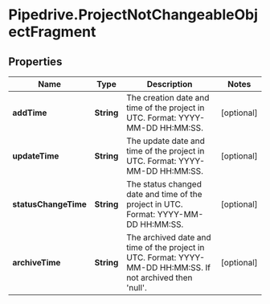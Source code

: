 # Pipedrive.ProjectNotChangeableObjectFragment

## Properties

Name | Type | Description | Notes
------------ | ------------- | ------------- | -------------
**addTime** | **String** | The creation date and time of the project in UTC. Format: YYYY-MM-DD HH:MM:SS. | [optional] 
**updateTime** | **String** | The update date and time of the project in UTC. Format: YYYY-MM-DD HH:MM:SS. | [optional] 
**statusChangeTime** | **String** | The status changed date and time of the project in UTC. Format: YYYY-MM-DD HH:MM:SS. | [optional] 
**archiveTime** | **String** | The archived date and time of the project in UTC. Format: YYYY-MM-DD HH:MM:SS. If not archived then &#39;null&#39;. | [optional] 


